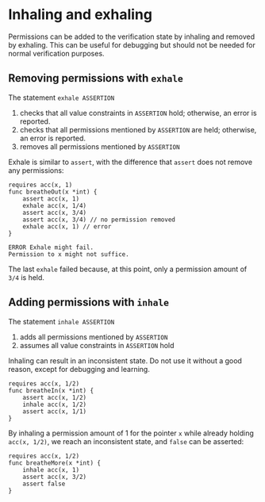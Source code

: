 # Inhaling and exhaling

Permissions can be added to the verification state by inhaling and removed by exhaling.
This can be useful for debugging but should not be needed for normal verification purposes.

## Removing permissions with `exhale`
The statement `exhale ASSERTION`
1. checks that all value constraints in `ASSERTION` hold; otherwise, an error is reported.
2. checks that all permissions mentioned by `ASSERTION` are held; otherwise, an error is reported.
3. removes all permissions mentioned by `ASSERTION`

Exhale is similar to `assert`, with the difference that `assert` does not remove any permissions:
``` gobra does_not_verify
requires acc(x, 1)
func breatheOut(x *int) {
	assert acc(x, 1)
	exhale acc(x, 1/4)
	assert acc(x, 3/4)
	assert acc(x, 3/4) // no permission removed
	exhale acc(x, 1) // error
}
```
``` text
ERROR Exhale might fail. 
Permission to x might not suffice.
```
The last `exhale` failed because, at this point, only a permission amount of `3/4` is held.

## Adding permissions with `inhale`
The statement `inhale ASSERTION`
1. adds all permissions mentioned by `ASSERTION`
2. assumes all value constraints in `ASSERTION` hold

<div class="warning">
Inhaling can result in an inconsistent state.
Do not use it without a good reason, except for debugging and learning.
</div>

``` gobra verifies
requires acc(x, 1/2)
func breatheIn(x *int) {
	assert acc(x, 1/2)
	inhale acc(x, 1/2)
	assert acc(x, 1/1)
}
```

By inhaling a permission amount of 1 for the pointer `x` while already holding `acc(x, 1/2)`, we reach an inconsistent state, and `false` can be asserted:
``` gobra verifies
requires acc(x, 1/2)
func breatheMore(x *int) {
	inhale acc(x, 1)
	assert acc(x, 3/2)
	assert false
}
```

<!-- we did postpone introducing `assume` -->
<!--
Inhale is similar to `assume`, with the difference that `assume` does not add any permissions.
Assuming permission is held in a state where it is not yields a contradiction:
``` gobra
func contradiction(x *int) {
	assert acc(x, 0)
	assume acc(x, 1/2)
	assert false
}
```
-->

<!-- ## References -->
<!-- [Viper Tutorial](https://viper.ethz.ch/tutorial/#inhale-and-exhale) -->
